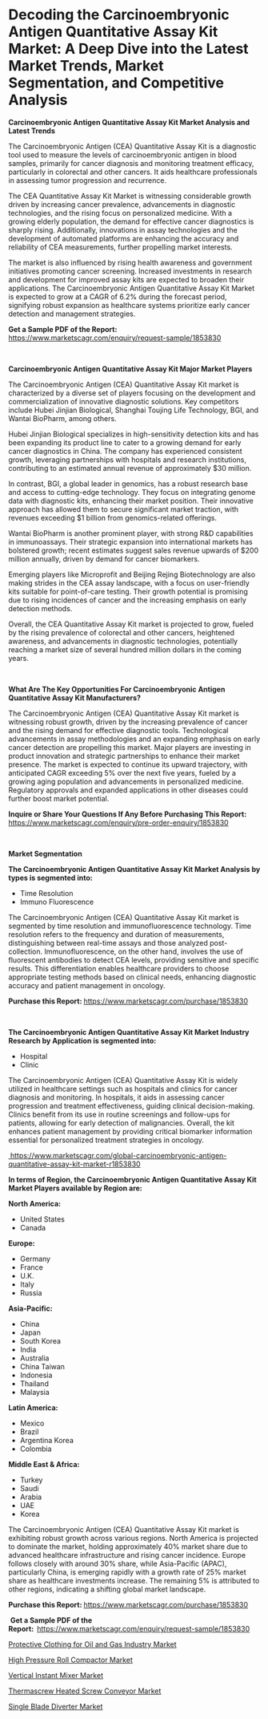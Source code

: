 <p><h1>Decoding the Carcinoembryonic Antigen Quantitative Assay Kit Market: A Deep Dive into the Latest Market Trends, Market Segmentation, and Competitive Analysis</h1></p><p><strong>Carcinoembryonic Antigen Quantitative Assay Kit Market Analysis and Latest Trends</strong></p>
<p><p>The Carcinoembryonic Antigen (CEA) Quantitative Assay Kit is a diagnostic tool used to measure the levels of carcinoembryonic antigen in blood samples, primarily for cancer diagnosis and monitoring treatment efficacy, particularly in colorectal and other cancers. It aids healthcare professionals in assessing tumor progression and recurrence.</p><p>The CEA Quantitative Assay Kit Market is witnessing considerable growth driven by increasing cancer prevalence, advancements in diagnostic technologies, and the rising focus on personalized medicine. With a growing elderly population, the demand for effective cancer diagnostics is sharply rising. Additionally, innovations in assay technologies and the development of automated platforms are enhancing the accuracy and reliability of CEA measurements, further propelling market interests.</p><p>The market is also influenced by rising health awareness and government initiatives promoting cancer screening. Increased investments in research and development for improved assay kits are expected to broaden their applications. The Carcinoembryonic Antigen Quantitative Assay Kit Market is expected to grow at a CAGR of 6.2% during the forecast period, signifying robust expansion as healthcare systems prioritize early cancer detection and management strategies.</p></p>
<p><strong>Get a Sample PDF of the Report:&nbsp;</strong> <a href="https://www.marketscagr.com/enquiry/request-sample/1853830?utm_campaign=1868&utm_medium=2&utm_source=Github&utm_content=ia&utm_term=27032025&utm_id=carcinoembryonic-antigen-quantitative-assay-kit">https://www.marketscagr.com/enquiry/request-sample/1853830</a></p>
<p>&nbsp;</p>
<p><strong>Carcinoembryonic Antigen Quantitative Assay Kit Major Market Players</strong></p>
<p><p>The Carcinoembryonic Antigen (CEA) Quantitative Assay Kit market is characterized by a diverse set of players focusing on the development and commercialization of innovative diagnostic solutions. Key competitors include Hubei Jinjian Biological, Shanghai Toujing Life Technology, BGI, and Wantai BioPharm, among others.</p><p>Hubei Jinjian Biological specializes in high-sensitivity detection kits and has been expanding its product line to cater to a growing demand for early cancer diagnostics in China. The company has experienced consistent growth, leveraging partnerships with hospitals and research institutions, contributing to an estimated annual revenue of approximately $30 million.</p><p>In contrast, BGI, a global leader in genomics, has a robust research base and access to cutting-edge technology. They focus on integrating genome data with diagnostic kits, enhancing their market position. Their innovative approach has allowed them to secure significant market traction, with revenues exceeding $1 billion from genomics-related offerings.</p><p>Wantai BioPharm is another prominent player, with strong R&D capabilities in immunoassays. Their strategic expansion into international markets has bolstered growth; recent estimates suggest sales revenue upwards of $200 million annually, driven by demand for cancer biomarkers.</p><p>Emerging players like Microprofit and Beijing Rejing Biotechnology are also making strides in the CEA assay landscape, with a focus on user-friendly kits suitable for point-of-care testing. Their growth potential is promising due to rising incidences of cancer and the increasing emphasis on early detection methods.</p><p>Overall, the CEA Quantitative Assay Kit market is projected to grow, fueled by the rising prevalence of colorectal and other cancers, heightened awareness, and advancements in diagnostic technologies, potentially reaching a market size of several hundred million dollars in the coming years.</p></p>
<p>&nbsp;</p>
<p><strong>What Are The Key Opportunities For Carcinoembryonic Antigen Quantitative Assay Kit Manufacturers?</strong></p>
<p><p>The Carcinoembryonic Antigen (CEA) Quantitative Assay Kit market is witnessing robust growth, driven by the increasing prevalence of cancer and the rising demand for effective diagnostic tools. Technological advancements in assay methodologies and an expanding emphasis on early cancer detection are propelling this market. Major players are investing in product innovation and strategic partnerships to enhance their market presence. The market is expected to continue its upward trajectory, with anticipated CAGR exceeding 5% over the next five years, fueled by a growing aging population and advancements in personalized medicine. Regulatory approvals and expanded applications in other diseases could further boost market potential.</p></p>
<p><strong>Inquire or Share Your Questions If Any Before Purchasing This Report:</strong> <a href="https://www.marketscagr.com/enquiry/pre-order-enquiry/1853830?utm_campaign=1868&utm_medium=2&utm_source=Github&utm_content=ia&utm_term=27032025&utm_id=carcinoembryonic-antigen-quantitative-assay-kit">https://www.marketscagr.com/enquiry/pre-order-enquiry/1853830</a></p>
<p>&nbsp;</p>
<p><strong>Market Segmentation</strong></p>
<p><strong>The Carcinoembryonic Antigen Quantitative Assay Kit Market Analysis by types is segmented into:</strong></p>
<p><ul><li>Time Resolution</li><li>Immuno Fluorescence</li></ul></p>
<p><p>The Carcinoembryonic Antigen (CEA) Quantitative Assay Kit market is segmented by time resolution and immunofluorescence technology. Time resolution refers to the frequency and duration of measurements, distinguishing between real-time assays and those analyzed post-collection. Immunofluorescence, on the other hand, involves the use of fluorescent antibodies to detect CEA levels, providing sensitive and specific results. This differentiation enables healthcare providers to choose appropriate testing methods based on clinical needs, enhancing diagnostic accuracy and patient management in oncology.</p></p>
<p><strong>Purchase this Report:&nbsp;</strong><a href="https://www.marketscagr.com/purchase/1853830?utm_campaign=1868&utm_medium=2&utm_source=Github&utm_content=ia&utm_term=27032025&utm_id=carcinoembryonic-antigen-quantitative-assay-kit">https://www.marketscagr.com/purchase/1853830</a></p>
<p>&nbsp;</p>
<p><strong>The Carcinoembryonic Antigen Quantitative Assay Kit Market Industry Research by Application is segmented into:</strong></p>
<p><ul><li>Hospital</li><li>Clinic</li></ul></p>
<p><p>The Carcinoembryonic Antigen (CEA) Quantitative Assay Kit is widely utilized in healthcare settings such as hospitals and clinics for cancer diagnosis and monitoring. In hospitals, it aids in assessing cancer progression and treatment effectiveness, guiding clinical decision-making. Clinics benefit from its use in routine screenings and follow-ups for patients, allowing for early detection of malignancies. Overall, the kit enhances patient management by providing critical biomarker information essential for personalized treatment strategies in oncology.</p></p>
<p><a href="https://www.marketscagr.com/global-carcinoembryonic-antigen-quantitative-assay-kit-market-r1853830?utm_campaign=1868&utm_medium=2&utm_source=Github&utm_content=ia&utm_term=27032025&utm_id=carcinoembryonic-antigen-quantitative-assay-kit">&nbsp;https://www.marketscagr.com/global-carcinoembryonic-antigen-quantitative-assay-kit-market-r1853830</a></p>
<p><strong>In terms of Region, the Carcinoembryonic Antigen Quantitative Assay Kit Market Players available by Region are:</strong></p>
<p>
    <p> <strong> North America: </strong>
        <ul>
            <li>United States</li>
            <li>Canada</li>
        </ul>
        </p> 
    <p> <strong> Europe: </strong>
        <ul>
            <li>Germany</li>
            <li>France</li>
            <li>U.K.</li>
            <li>Italy</li>
            <li>Russia</li>
        </ul>
        </p> 
    <p> <strong> Asia-Pacific: </strong>
        <ul>
            <li>China</li>
            <li>Japan</li>
            <li>South Korea</li>
            <li>India</li>
            <li>Australia</li>
            <li>China Taiwan</li>
            <li>Indonesia</li>
            <li>Thailand</li>
            <li>Malaysia</li>
        </ul>
        </p> 
    <p> <strong> Latin America: </strong>
        <ul>
            <li>Mexico</li>
            <li>Brazil</li>
            <li>Argentina Korea</li>
            <li>Colombia</li>
        </ul>
        </p> 
    <p> <strong> Middle East & Africa: </strong>
        <ul>
            <li>Turkey</li>
            <li>Saudi</li>
            <li>Arabia</li>
            <li>UAE</li>
            <li>Korea</li>
        </ul>
    </p>
    </p>
<p><p>The Carcinoembryonic Antigen (CEA) Quantitative Assay Kit market is exhibiting robust growth across various regions. North America is projected to dominate the market, holding approximately 40% market share due to advanced healthcare infrastructure and rising cancer incidence. Europe follows closely with around 30% share, while Asia-Pacific (APAC), particularly China, is emerging rapidly with a growth rate of 25% market share as healthcare investments increase. The remaining 5% is attributed to other regions, indicating a shifting global market landscape.</p></p>
<p><strong>Purchase this Report: </strong><a href="https://www.marketscagr.com/purchase/1853830?utm_campaign=1868&utm_medium=2&utm_source=Github&utm_content=ia&utm_term=27032025&utm_id=carcinoembryonic-antigen-quantitative-assay-kit">https://www.marketscagr.com/purchase/1853830</a></p>
<p>&nbsp;<strong>Get a Sample PDF of the Report:&nbsp;&nbsp;</strong><a href="https://www.marketscagr.com/enquiry/request-sample/1853830?utm_campaign=1868&utm_medium=2&utm_source=Github&utm_content=ia&utm_term=27032025&utm_id=carcinoembryonic-antigen-quantitative-assay-kit">https://www.marketscagr.com/enquiry/request-sample/1853830</a></p>
<p><strong></strong></p>
<p><p><a href="https://github.com/naanaafranxu/Market-Research-Report-List-1/blob/main/protective-clothing-for-oil-and-gas-industry-market.md?utm_campaign=1868&utm_medium=2&utm_source=Github&utm_content=ia&utm_term=27032025&utm_id=carcinoembryonic-antigen-quantitative-assay-kit">Protective Clothing for Oil and Gas Industry Market</a></p><p><a href="https://github.com/aarenlazosw3/Market-Research-Report-List-1/blob/main/high-pressure-roll-compactor-market.md?utm_campaign=1868&utm_medium=2&utm_source=Github&utm_content=ia&utm_term=27032025&utm_id=carcinoembryonic-antigen-quantitative-assay-kit">High Pressure Roll Compactor Market</a></p><p><a href="https://github.com/RickHolmes3/Market-Research-Report-List-7/blob/main/vertical-instant-mixer-market.md?utm_campaign=1868&utm_medium=2&utm_source=Github&utm_content=ia&utm_term=27032025&utm_id=carcinoembryonic-antigen-quantitative-assay-kit">Vertical Instant Mixer Market</a></p><p><a href="https://github.com/knazsdadeyvw/Market-Research-Report-List-1/blob/main/thermascrew-heated-screw-conveyor-market.md?utm_campaign=1868&utm_medium=2&utm_source=Github&utm_content=ia&utm_term=27032025&utm_id=carcinoembryonic-antigen-quantitative-assay-kit">Thermascrew Heated Screw Conveyor Market</a></p><p><a href="https://github.com/goliareanoyh/Market-Research-Report-List-1/blob/main/single-blade-diverter-market.md?utm_campaign=1868&utm_medium=2&utm_source=Github&utm_content=ia&utm_term=27032025&utm_id=carcinoembryonic-antigen-quantitative-assay-kit">Single Blade Diverter Market</a></p></p>